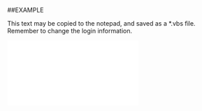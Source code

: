 

##EXAMPLE

This text may be copied to the notepad, and saved as a *.vbs file. Remember to change the login information.

![](../../Examples/vbs/SOTimeZones.ConvertDisplay2BaseDate.vbs.txt)





